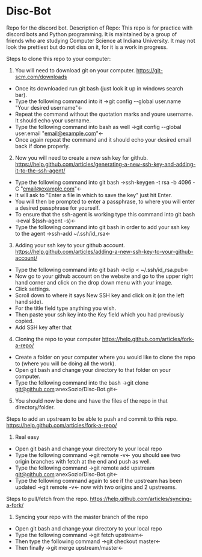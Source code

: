 # Disc-Bot
Repo for the discord bot.
Description of Repo:
  This repo is for practice with discord bots and Python programming. It is maintained by a group of friends who are studying Computer       Science at Indiana University. It may not look the prettiest but do not diss on it, for it is a work in progress. 

Steps to clone this repo to your computer:
1. You will need to download git on your computer. https://git-scm.com/downloads
  - Once its downloaded run git bash (just look it up in windows search bar).
  - Type the following command into it ->git config --global user.name "Your desired username"<-
  - Repeat the command without the quotation marks and youre username. It should echo your username.
  - Type the following command into bash as well ->git config --global user.email "email@example.com"<-
  - Once again repeat the command and it should echo your desired email back if done properly.
2. Now you will need to create a new ssh key for github. https://help.github.com/articles/generating-a-new-ssh-key-and-adding-it-to-the-ssh-agent/
  - Type the following command into git bash ->ssh-keygen -t rsa -b 4096 -C "email@example.com"<-
  - It will ask to "Enter a file in which to save the key" just hit Enter.
  - You will then be prompted to enter a passphrase, to where you will enter a desired passphrase for yourself.
  - To ensure that the ssh-agent is working type this command into git bash ->eval $(ssh-agent -s)<-
  - Type the following command into git bash in order to add your ssh key to the agent ->ssh-add ~/.ssh/id_rsa<-
3. Adding your ssh key to your github account. https://help.github.com/articles/adding-a-new-ssh-key-to-your-github-account/
  - Type the following command into git bash ->clip < ~/.ssh/id_rsa.pub<-
  - Now go to your github account on the website and go to the upper right hand corner and click on the drop down menu with your image.
  - Click settings.
  - Scroll down to where it says New SSH key and click on it (on the left hand side).
  - For the title field type anything you wish.
  - Then paste your ssh key into the Key field which you had previously copied.
  - Add SSH key after that
4. Cloning the repo to your computer https://help.github.com/articles/fork-a-repo/
  - Create a folder on your computer where you would like to clone the repo to (where you will be doing all the work).
  - Open git bash and change your directory to that folder on your computer.
  - Type the following command into the bash ->git clone git@github.com:anexSozio/Disc-Bot.git<-
5. You should now be done and have the files of the repo in that directory/folder.

Steps to add an upstream to be able to push and commit to this repo. https://help.github.com/articles/fork-a-repo/
1. Real easy
  - Open git bash and change your directory to your local repo
  - Type the following command ->git remote -v<- you should see two origin branches with fetch at the end and push as well.
  - Type the following command ->git remote add upstream git@github.com:anexSozio/Disc-Bot.git<-
  - Type the following command again to see if the upstream has been updated ->git remote -v<- now with two origins and 2 upstreams.

Steps to pull/fetch from the repo. https://help.github.com/articles/syncing-a-fork/
1. Syncing your repo with the master branch of the repo
  - Open git bash and change your directory to your local repo
  - Type the following command ->git fetch upstream<-
  - Then type the following command ->git checkout master<-
  - Then finally ->git merge upstream/master<-

